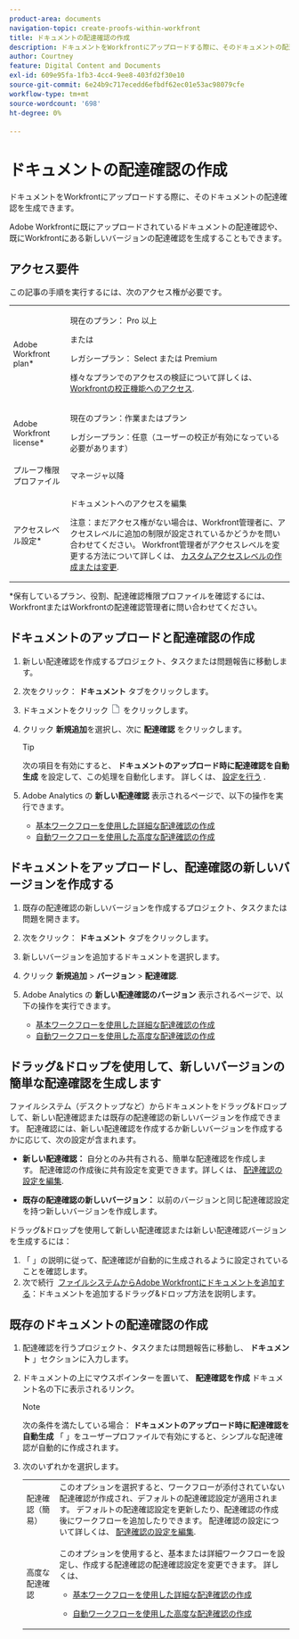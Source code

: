```yaml
---
product-area: documents
navigation-topic: create-proofs-within-workfront
title: ドキュメントの配達確認の作成
description: ドキュメントをWorkfrontにアップロードする際に、そのドキュメントの配達確認を生成できます。 Adobe Workfrontに既にアップロードされているドキュメントの配達確認や、既にWorkfrontにある新しいバージョンの配達確認を生成することもできます。
author: Courtney
feature: Digital Content and Documents
exl-id: 609e95fa-1fb3-4cc4-9ee8-403fd2f30e10
source-git-commit: 6e24b9c717ecedd6efbdf62ec01e53ac98079cfe
workflow-type: tm+mt
source-wordcount: '698'
ht-degree: 0%

---
```


# ドキュメントの配達確認の作成

ドキュメントをWorkfrontにアップロードする際に、そのドキュメントの配達確認を生成できます。

Adobe Workfrontに既にアップロードされているドキュメントの配達確認や、既にWorkfrontにある新しいバージョンの配達確認を生成することもできます。

<!--
If a proof fails to generate after following the steps described in the following sections, see [Troubleshoot proof creation failures](../../../review-and-approve-work/proofing/tips-tricks-and-troubleshooting/troubleshooting-proof-creation-failures.md).
-->

## アクセス要件

この記事の手順を実行するには、次のアクセス権が必要です。

<table style="table-layout:auto"> 
 <col> 
 <col> 
 <tbody> 
  <tr> 
   <td role="rowheader">Adobe Workfront plan*</td> 
   <td> <p>現在のプラン： Pro 以上</p> <p>または</p> <p>レガシープラン： Select または Premium</p> <p>様々なプランでのアクセスの検証について詳しくは、 <a href="/help/quicksilver/administration-and-setup/manage-workfront/configure-proofing/access-to-proofing-functionality.md" class="MCXref xref">Workfrontの校正機能へのアクセス</a>.</p> </td> 
  </tr> 
  <tr> 
   <td role="rowheader">Adobe Workfront license*</td> 
   <td> <p>現在のプラン：作業またはプラン</p> <p>レガシープラン：任意（ユーザーの校正が有効になっている必要があります）</p> </td> 
  </tr> 
  <tr> 
   <td role="rowheader">プルーフ権限プロファイル </td> 
   <td>マネージャ以降</td> 
  </tr> 
  <tr> 
   <td role="rowheader">アクセスレベル設定*</td> 
   <td> <p>ドキュメントへのアクセスを編集</p> <p>注意：まだアクセス権がない場合は、Workfront管理者に、アクセスレベルに追加の制限が設定されているかどうかを問い合わせてください。 Workfront管理者がアクセスレベルを変更する方法について詳しくは、 <a href="../../../administration-and-setup/add-users/configure-and-grant-access/create-modify-access-levels.md" class="MCXref xref">カスタムアクセスレベルの作成または変更</a>.</p> </td> 
  </tr> 
 </tbody> 
</table>

&#42;保有しているプラン、役割、配達確認権限プロファイルを確認するには、WorkfrontまたはWorkfrontの配達確認管理者に問い合わせてください。

## ドキュメントのアップロードと配達確認の作成

1. 新しい配達確認を作成するプロジェクト、タスクまたは問題報告に移動します。
1. 次をクリック： **ドキュメント** タブをクリックします。
1. ドキュメントをクリック ![](assets/document-icon.png) をクリックします。
1. クリック **新規追加**&#x200B;を選択し、次に **配達確認** をクリックします。

   >[!TIP]
   >
   >次の項目を有効にすると、 **ドキュメントのアップロード時に配達確認を自動生成** を設定して、この処理を自動化します。 詳しくは、 [設定を行う](../../../workfront-basics/manage-your-account-and-profile/configuring-your-user-profile/configure-my-settings.md) .

1. Adobe Analytics の **新しい配達確認** 表示されるページで、以下の操作を実行できます。

   * [基本ワークフローを使用した詳細な配達確認の作成](../../../review-and-approve-work/proofing/creating-proofs-within-workfront/configure-basic-proof-workflow.md)
   * [自動ワークフローを使用した高度な配達確認の作成](../../../review-and-approve-work/proofing/creating-proofs-within-workfront/create-automated-proof-workflow.md)

## ドキュメントをアップロードし、配達確認の新しいバージョンを作成する

1. 既存の配達確認の新しいバージョンを作成するプロジェクト、タスクまたは問題を開きます。
1. 次をクリック： **ドキュメント** タブをクリックします。
1. 新しいバージョンを追加するドキュメントを選択します。
1. クリック **新規追加** > **バージョン** > **配達確認**.
1. Adobe Analytics の **新しい配達確認のバージョン** 表示されるページで、以下の操作を実行できます。

   * [基本ワークフローを使用した詳細な配達確認の作成](../../../review-and-approve-work/proofing/creating-proofs-within-workfront/configure-basic-proof-workflow.md)
   * [自動ワークフローを使用した高度な配達確認の作成](../../../review-and-approve-work/proofing/creating-proofs-within-workfront/create-automated-proof-workflow.md)

## ドラッグ&amp;ドロップを使用して、新しいバージョンの簡単な配達確認を生成します

ファイルシステム（デスクトップなど）からドキュメントをドラッグ&amp;ドロップして、新しい配達確認または既存の配達確認の新しいバージョンを作成できます。 配達確認には、新しい配達確認を作成するか新しいバージョンを作成するかに応じて、次の設定が含まれます。

* **新しい配達確認：** 自分とのみ共有される、簡単な配達確認を作成します。 配達確認の作成後に共有設定を変更できます。詳しくは、 [配達確認の設定を編集](../../../review-and-approve-work/proofing/managing-proofs-within-workfront/edit-proof-settings.md).

* **既存の配達確認の新しいバージョン：** 以前のバージョンと同じ配達確認設定を持つ新しいバージョンを作成します。

ドラッグ&amp;ドロップを使用して新しい配達確認または新しい配達確認バージョンを生成するには：

1. 「 」の説明に従って、配達確認が自動的に生成されるように設定されていることを確認します。
1. 次で続行  [ファイルシステムからAdobe Workfrontにドキュメントを追加する](../../../documents/adding-documents-to-workfront/add-documents-from-file-system.md)：ドキュメントを追加するドラッグ&amp;ドロップ方法を説明します。 

## 既存のドキュメントの配達確認の作成

1. 配達確認を行うプロジェクト、タスクまたは問題報告に移動し、 **ドキュメント** 」セクションに入力します。
1. ドキュメントの上にマウスポインターを置いて、 **配達確認を作成** ドキュメント名の下に表示されるリンク。

   >[!NOTE]
   >
   >次の条件を満たしている場合： **ドキュメントのアップロード時に配達確認を自動生成** 「 」をユーザープロファイルで有効にすると、シンプルな配達確認が自動的に作成されます。

1. 次のいずれかを選択します。

   <table style="table-layout:auto"> 
    <col> 
    <col> 
    <tbody> 
     <tr> 
      <td role="rowheader">配達確認（簡易）</td> 
      <td>このオプションを選択すると、ワークフローが添付されていない配達確認が作成され、デフォルトの配達確認設定が適用されます。 デフォルトの配達確認設定を更新したり、配達確認の作成後にワークフローを追加したりできます。 配達確認の設定について詳しくは、 <a href="../../../review-and-approve-work/proofing/managing-proofs-within-workfront/edit-proof-settings.md" class="MCXref xref">配達確認の設定を編集</a>.</td> 
     </tr> 
     <tr> 
      <td role="rowheader">高度な配達確認</td> 
      <td> <p>このオプションを使用すると、基本または詳細ワークフローを設定し、作成する配達確認の配達確認設定を変更できます。 詳しくは、 </p> 
       <ul> 
        <li> <p><a href="../../../review-and-approve-work/proofing/creating-proofs-within-workfront/configure-basic-proof-workflow.md" class="MCXref xref">基本ワークフローを使用した詳細な配達確認の作成</a> </p> </li> 
        <li> <p><a href="../../../review-and-approve-work/proofing/creating-proofs-within-workfront/create-automated-proof-workflow.md" class="MCXref xref">自動ワークフローを使用した高度な配達確認の作成</a> </p> </li> 
       </ul> </td> 
     </tr> 
    </tbody> 
   </table>
